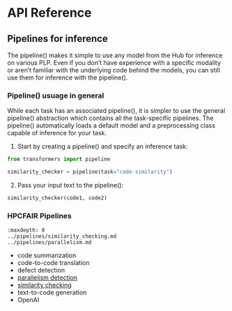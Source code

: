 # API Reference
## Pipelines for inference
The pipeline() makes it simple to use any model from the Hub for inference on various PLP. Even if you don’t have experience with a specific modality or aren’t familiar with the underlying code behind the models, you can still use them for inference with the pipeline().

### Pipeline() usuage in general
While each task has an associated pipeline(), it is simpler to use the general pipeline() abstraction which contains all the task-specific pipelines. The pipeline() automatically loads a default model and a preprocessing class capable of inference for your task.
1. Start by creating a pipeline() and specify an inference task:
```python
from transformers import pipeline

similarity_checker = pipeline(task="code-similarity")
```

2. Pass your input text to the pipeline():
```python
similarity_checker(code1, code2)
```

### HPCFAIR Pipelines

```{toctree}
:maxdepth: 0
../pipelines/similarity_checking.md
../pipelines/parallelism.md
```

- code summarization 
- code-to-code translation
- defect detection
- [parallelism detection](../pipelines/parallelism.md)
- [similarity checking](../pipelines/similarity_checking.md)
- text-to-code generation
- OpenAI

